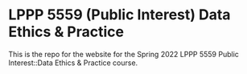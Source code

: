 # LPPP 5559 (Public Interest) Data Ethics & Practice

This is the repo for the website for the Spring 2022 LPPP 5559 Public Interest::Data Ethics & Practice course.


